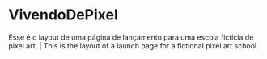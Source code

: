 # VivendoDePixel
Esse é o layout de uma página de lançamento para uma escola fictícia de pixel art. | This is the layout of a launch page for a fictional pixel art school.
